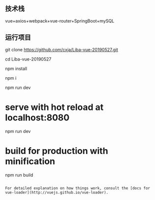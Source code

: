 ## 技术栈

vue+axios+webpack+vue-router+SpringBoot+mySQL

## 运行项目

git clone https://github.com/cxja/Liba-vue-20190527.git  
  
cd Liba-vue-20190527  
  
npm install  
  
npm i  
  
npm run dev  
  
# serve with hot reload at localhost:8080
npm run dev

# build for production with minification
npm run build
```

For detailed explanation on how things work, consult the [docs for vue-loader](http://vuejs.github.io/vue-loader).
